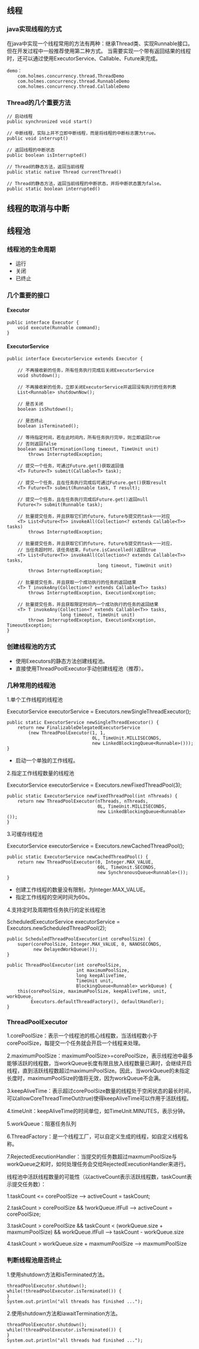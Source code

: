 ## 线程

### java实现线程的方式

在java中实现一个线程常用的方法有两种：继承Thread类、实现Runnable接口。但在开发过程中一般推荐使用第二种方式。
当需要实现一个带有返回结果的线程时，还可以通过使用ExecutorService、Callable、Future来完成。

    demo：
        com.holmes.concurrency.thread.ThreadDemo
        com.holmes.concurrency.thread.RunnableDemo
        com.holmes.concurrency.thread.CallableDemo
    
### Thread的几个重要方法

    // 启动线程
    public synchronized void start()
    
    // 中断线程，实际上并不立即中断线程，而是将线程的中断标志置为true。
    public void interrupt()
  
    // 返回线程的中断状态
    public boolean isInterrupted()
    
    // Thread的静态方法，返回当前线程
    public static native Thread currentThread()
    
    // Thread的静态方法，返回当前线程的中断状态，并将中断状态置为false。
    public static boolean interrupted()


## 线程的取消与中断



## 线程池

### 线程池的生命周期

- 运行
- 关闭
- 已终止

### 几个重要的接口

#### Executor
    
    public interface Executor {
        void execute(Runnable command);
    }

#### ExecutorService

    public interface ExecutorService extends Executor {
        
        // 不再接收新的任务，所有任务执行完成后关闭ExecutorService
        void shutdown();
    
        // 不再接收新的任务，立即关闭ExecutorService并返回没有执行的任务列表
        List<Runnable> shutdownNow();
    
        // 是否关闭
        boolean isShutdown();
    
        // 是否终止
        boolean isTerminated();
 
        // 等待指定时间，若在此时间内，所有任务执行完毕，则立即返回true
        // 否则返回false
        boolean awaitTermination(long timeout, TimeUnit unit)
            throws InterruptedException;
    
        // 提交一个任务，可通过Future.get()获取返回值
        <T> Future<T> submit(Callable<T> task);
    
        // 提交一个任务，且在任务执行完成后可通过Future.get()获取result
        <T> Future<T> submit(Runnable task, T result);
    
        // 提交一个任务，且在任务执行完成后Future.get()返回null
        Future<?> submit(Runnable task);
    
        // 批量提交任务，并且获取它们的future，future与提交的task一一对应
        <T> List<Future<T>> invokeAll(Collection<? extends Callable<T>> tasks)
            throws InterruptedException;
    
        // 批量提交任务，并且获取它们的future，future与提交的task一一对应，
        // 当任务超时时，该任务结束，Future.isCancelled()返回true
        <T> List<Future<T>> invokeAll(Collection<? extends Callable<T>> tasks,
                                      long timeout, TimeUnit unit)
            throws InterruptedException;
    
        // 批量提交任务，并且获取一个成功执行的任务的返回结果
        <T> T invokeAny(Collection<? extends Callable<T>> tasks)
            throws InterruptedException, ExecutionException;
    
        // 批量提交任务，并且获取限定时间内一个成功执行的任务的返回结果
        <T> T invokeAny(Collection<? extends Callable<T>> tasks,
                        long timeout, TimeUnit unit)
            throws InterruptedException, ExecutionException, TimeoutException;
    }

### 创建线程池的方式

- 使用Executors的静态方法创建线程池。
- 直接使用ThreadPoolExecutor手动创建线程池（推荐）。

### 几种常用的线程池

1.单个工作线程的线程池 

ExecutorService executorService = Executors.newSingleThreadExecutor();

    public static ExecutorService newSingleThreadExecutor() {
        return new FinalizableDelegatedExecutorService
            (new ThreadPoolExecutor(1, 1,
                                    0L, TimeUnit.MILLISECONDS,
                                    new LinkedBlockingQueue<Runnable>()));
    }
    
- 启动一个单独的工作线程。


2.指定工作线程数量的线程池

ExecutorService executorService = Executors.newFixedThreadPool(3);

    public static ExecutorService newFixedThreadPool(int nThreads) {
        return new ThreadPoolExecutor(nThreads, nThreads,
                                      0L, TimeUnit.MILLISECONDS,
                                      new LinkedBlockingQueue<Runnable>());
    }
    
3.可缓存线程池

ExecutorService executorService = Executors.newCachedThreadPool();

    public static ExecutorService newCachedThreadPool() {
        return new ThreadPoolExecutor(0, Integer.MAX_VALUE,
                                      60L, TimeUnit.SECONDS,
                                      new SynchronousQueue<Runnable>());
    }

- 创建工作线程的数量没有限制，为Integer.MAX_VALUE。
- 指定工作线程的空闲时间为60s。

4.支持定时及周期性任务执行的定长线程池

ScheduledExecutorService executorService = Executors.newScheduledThreadPool(2);

    public ScheduledThreadPoolExecutor(int corePoolSize) {
        super(corePoolSize, Integer.MAX_VALUE, 0, NANOSECONDS,
              new DelayedWorkQueue());
    }
    
    public ThreadPoolExecutor(int corePoolSize,
                              int maximumPoolSize,
                              long keepAliveTime,
                              TimeUnit unit,
                              BlockingQueue<Runnable> workQueue) {
        this(corePoolSize, maximumPoolSize, keepAliveTime, unit, workQueue,
             Executors.defaultThreadFactory(), defaultHandler);
    }


### ThreadPoolExecutor

1.corePoolSize：表示一个线程池的核心线程数，当活线程数小于corePoolSize，每提交一个任务就会开启一个线程来处理。

2.maximumPoolSize：maximumPoolSize>=corePoolSize，表示线程池中最多能够活跃的线程数，当workQueue长度有限且放入线程数量已满时，会继续开启线程，直到活跃线程数超过maximumPoolSize。因此，当workQueue的未指定长度时，maximumPoolSize的值将无效，因为workQueue不会满。

3.keepAliveTime：表示超过corePoolSize数量的线程处于空闲状态的最长时间，可以allowCoreThreadTimeOut(true)使得keepAliveTime可以作用于活跃线程。

4.timeUnit：keepAliveTime的时间单位，如TimeUnit.MINUTES，表示分钟。

5.workQueue：阻塞任务队列

6.ThreadFactory：是一个线程工厂，可以自定义生成的线程，如自定义线程名称。

7.RejectedExecutionHandler：当提交的任务数超过maxmumPoolSize与workQueue之和时，如何处理任务会交给RejectedExecutionHandler来进行。
	
	
线程池中活跃线程数量的可能性（以activeCount表示活跃线程数，taskCount表示提交任务数）：
	
1.taskCount <= corePoolSize --> activeCount = taskCount;

2.taskCount > corePoolSize && !workQueue.ifFull --> activeCount = corePoolSize;

3.taskCount > corePoolSize && taskCount < (workQueue.size + maxmumPoolSize) && workQueue.ifFull --> taskCount - workQueue.size

4.taskCount > workQueue.size + maxmumPoolSize --> maxmumPoolSize

### 判断线程池是否终止

1.使用shutdown方法和isTerminated方法。

    threadPoolExecutor.shutdown();
    while(!threadPoolExecutor.isTerminated()) {
    }
    System.out.println("all threads has finished ...");
    
2.使用shutdown方法和iawaitTermination方法。

    threadPoolExecutor.shutdown();
    while(!threadPoolExecutor.isTerminated()) {
    }
    System.out.println("all threads had finished ...");
       
